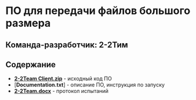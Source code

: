 # **ПО для передачи файлов большого размера**
## Команда-разработчик: 2-2Тим
## Содержание
- [__2-2Team Client.zip__](https://github.com/Siegmeyer24/2-2Team/blob/main/2-2Team%20Client.zip) - исходный код ПО
- [__Documentation.txt__] - описание ПО, инструкция по запуску
- [__2-2Team.docx__](https://github.com/Siegmeyer24/2-2Team/blob/main/2-2Team.docx) - протокол испытаний
